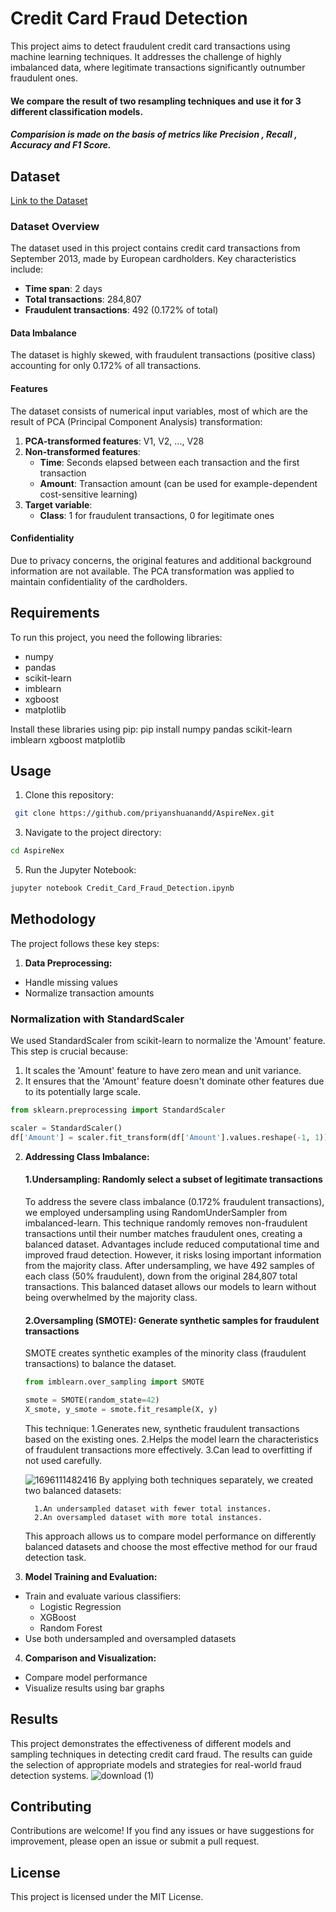 # Credit Card Fraud Detection

This project aims to detect fraudulent credit card transactions using machine learning techniques. It addresses the challenge of highly imbalanced data, where legitimate transactions significantly outnumber fraudulent ones.

#### We compare the result of two resampling techniques and use it for 3 different classification models.
##### Comparision is made on the basis of metrics like Precision , Recall , Accuracy and F1 Score.

## Dataset

[Link to the Dataset](https://www.kaggle.com/datasets/mlg-ulb/creditcardfraud)
### Dataset Overview

The dataset used in this project contains credit card transactions from September 2013, made by European cardholders. Key characteristics include:

- **Time span**: 2 days
- **Total transactions**: 284,807
- **Fraudulent transactions**: 492 (0.172% of total)

#### Data Imbalance

The dataset is highly skewed, with fraudulent transactions (positive class) accounting for only 0.172% of all transactions.

#### Features

The dataset consists of numerical input variables, most of which are the result of PCA (Principal Component Analysis) transformation:

1. **PCA-transformed features**: V1, V2, ..., V28
2. **Non-transformed features**:
   - **Time**: Seconds elapsed between each transaction and the first transaction
   - **Amount**: Transaction amount (can be used for example-dependent cost-sensitive learning)
3. **Target variable**:
   - **Class**: 1 for fraudulent transactions, 0 for legitimate ones

#### Confidentiality

Due to privacy concerns, the original features and additional background information are not available. The PCA transformation was applied to maintain confidentiality of the cardholders.

## Requirements

To run this project, you need the following libraries:

- numpy
- pandas
- scikit-learn
- imblearn
- xgboost
- matplotlib

Install these libraries using pip:
pip install numpy pandas scikit-learn imblearn xgboost matplotlib

## Usage

1. Clone this repository: 
```bash
 git clone https://github.com/priyanshuanandd/AspireNex.git
```
3. Navigate to the project directory:
```bash
cd AspireNex
```
5. Run the Jupyter Notebook:
```bash
jupyter notebook Credit_Card_Fraud_Detection.ipynb
```

## Methodology

The project follows these key steps:

1. **Data Preprocessing:** 
- Handle missing values
- Normalize transaction amounts

### Normalization with StandardScaler

We used StandardScaler from scikit-learn to normalize the 'Amount' feature. This step is crucial because:

   1. It scales the 'Amount' feature to have zero mean and unit variance.
   2. It ensures that the 'Amount' feature doesn't dominate other features due to its potentially large scale.

```python
from sklearn.preprocessing import StandardScaler

scaler = StandardScaler()
df['Amount'] = scaler.fit_transform(df['Amount'].values.reshape(-1, 1))
```

2. **Addressing Class Imbalance:**
   #### 1.Undersampling: Randomly select a subset of legitimate transactions
      To address the severe class imbalance (0.172% fraudulent transactions), we employed undersampling using RandomUnderSampler from imbalanced-learn. This technique randomly removes non-fraudulent transactions until their number matches fraudulent ones, creating a balanced dataset.
Advantages include reduced computational time and improved fraud detection. However, it risks losing important information from the majority class. After undersampling, we have 492 samples of each class (50% fraudulent), down from the original 284,807 total transactions. This balanced dataset allows our models to learn without being overwhelmed by the majority class.





   #### 2.Oversampling (SMOTE): Generate synthetic samples for fraudulent transactions





      SMOTE creates synthetic examples of the minority class (fraudulent transactions) to balance the dataset.

      ```python
      from imblearn.over_sampling import SMOTE
      
      smote = SMOTE(random_state=42)
      X_smote, y_smote = smote.fit_resample(X, y)
      ```
      This technique:
         1.Generates new, synthetic fraudulent transactions based on the existing ones.
         2.Helps the model learn the characteristics of fraudulent transactions more effectively.
         3.Can lead to overfitting if not used carefully.
      
      ![1696111482416](https://github.com/priyanshuanandd/AspireNex/assets/112546168/32130e68-978d-4d8b-84c5-7bdd4be05679)
      By applying both techniques separately, we created two balanced datasets:
      
         1.An undersampled dataset with fewer total instances.
         2.An oversampled dataset with more total instances.
      
      This approach allows us to compare model performance on differently balanced datasets and choose the most effective method for our fraud detection task.
      
3. **Model Training and Evaluation:**
- Train and evaluate various classifiers:
  - Logistic Regression
  - XGBoost
  - Random Forest
- Use both undersampled and oversampled datasets

4. **Comparison and Visualization:**
- Compare model performance
- Visualize results using bar graphs

## Results

This project demonstrates the effectiveness of different models and sampling techniques in detecting credit card fraud. The results can guide the selection of appropriate models and strategies for real-world fraud detection systems.
![download (1)](https://github.com/priyanshuanandd/AspireNex/assets/112546168/3c175360-c8ae-4408-b368-6c3acdadeaa9)



## Contributing

Contributions are welcome! If you find any issues or have suggestions for improvement, please open an issue or submit a pull request.

## License

This project is licensed under the MIT License.


